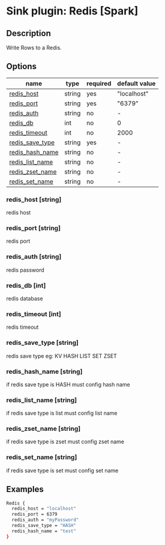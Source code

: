 # Sink plugin: Redis [Spark]

## Description

Write Rows to a Redis.

## Options

| name                                       | type   | required | default value |
|--------------------------------------------|--------|----------|---------------| 
| [redis_host](#redis_host-string)           | string | yes      | "localhost"   |
| [redis_port](#redis_port-string)           | string | yes      | "6379"        | 
| [redis_auth](#redis_auth-string)           | string | no       | -             | 
| [redis_db](#redis_db-int)                  | int    | no       | 0             | 
| [redis_timeout](#redis_timeout-int)        | int    | no       | 2000          | 
| [redis_save_type](#redis_save_type-string) | string | yes      | -             | 
| [redis_hash_name](#redis_hash_name-string) | string | no       | -             |
| [redis_list_name](#redis_list_name-string) | string | no       | -             | 
| [redis_zset_name](#redis_zset_name-string) | string | no       | -             | 
| [redis_set_name](#redis_set_name-string)   | string | no       | -             |

### redis_host [string]

redis host

### redis_port [string]

redis port

### redis_auth [string]

redis password

### redis_db [int]

redis database

### redis_timeout [int]

redis timeout

### redis_save_type [string]

redis save type eg: KV HASH LIST SET ZSET

### redis_hash_name [string]

if redis save type is HASH must config hash name 

### redis_list_name [string]

if redis save type is list must config list name

### redis_zset_name [string]

if redis save type is zset must config zset name

### redis_set_name [string]

if redis save type is set must config set name

## Examples

```bash
Redis {
  redis_host = "localhost"
  redis_port = 6379
  redis_auth = "myPassword"
  redis_save_type = "HASH"
  redis_hash_name = "test"
}
```
